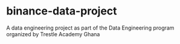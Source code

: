 # binance-data-project
A data engineering project as part of the Data Engineering program organized by Trestle Academy Ghana
